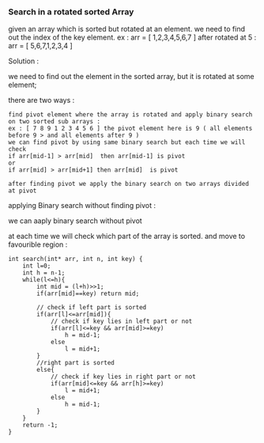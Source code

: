 ### Search in a rotated sorted Array

given an array which is sorted but rotated at an element. we need to find out the index of the key element.
ex : 
arr = [ 1,2,3,4,5,6,7 ]
after rotated at 5 : 
arr = [ 5,6,7,1,2,3,4 ]

Solution : 

we need to find out the element in the sorted array, but it is rotated at some element;

there are two ways : 

```
find pivot element where the array is rotated and apply binary search on two sorted sub arrays : 
ex : [ 7 8 9 1 2 3 4 5 6 ] the pivot element here is 9 ( all elements before 9 > and all elements after 9 )
we can find pivot by using same binary search but each time we will check 
if arr[mid-1] > arr[mid]  then arr[mid-1] is pivot
or 
if arr[mid] > arr[mid+1] then arr[mid]  is pivot

after finding pivot we apply the binary search on two arrays divided at pivot
```

applying Binary search without finding pivot : 

we can aaply binary search without pivot 

at each time we will check which part of the array is sorted. and move to favourible region :

```
int search(int* arr, int n, int key) {
    int l=0;
    int h = n-1;
    while(l<=h){
        int mid = (l+h)>>1;
        if(arr[mid]==key) return mid;

        // check if left part is sorted
        if(arr[l]<=arr[mid]){
            // check if key lies in left part or not
            if(arr[l]<=key && arr[mid]>=key)
                h = mid-1;
            else
                l = mid+1;
        }
        //right part is sorted
        else{
            // check if key lies in right part or not 
            if(arr[mid]<=key && arr[h]>=key)
                l = mid+1;
            else
                h = mid-1;
        }
    }
    return -1;
}

```
